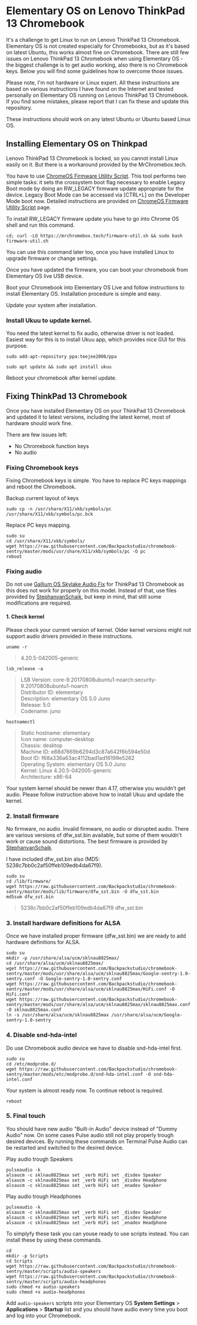 # Elementary OS on Lenovo ThinkPad 13 Chromebook

It's a challenge to get Linux to run on Lenovo ThinkPad 13 Chromebook. Elementary OS is not created especially for Chromebooks, but as it's based on latest Ubuntu, this works almost fine on Chromebook. There are still few issues on Lenovo ThinkPad 13 Chromebook when using Elementary OS - the biggest challenge is to get audio working, also there is no Chromebook keys. Below you will find some guidelines how to overcome those issues.

Please note, I'm not hardware or Linux expert. All these instructions are based on various instructions I have found on the Internet and tested personally on Elementary OS running on Lenovo ThinkPad 13 Chromebook. If you find some mistakes, please report that I can fix these and update this repository.

These instructions should work on any latest Ubuntu or Ubuntu based Linux OS.

## Installing Elementary OS on Thinkpad
Lenovo ThinkPad 13 Chromebook is locked, so you cannot install Linux easily on it. But there is a workaround provided by the MrChromebox.tech.

You have to use [ChromeOS Firmware Utility Script](https://mrchromebox.tech/#fwscript). This tool performs two simple tasks: it sets the crossystem boot flag necessary to enable Legacy Boot mode by doing an RW_LEGACY firmware update appropriate for the device. Legacy Boot Mode can be accessed via [CTRL+L] on the Developer Mode boot now. Detailed instructions are provided on  [ChromeOS Firmware Utility Script](https://mrchromebox.tech/#fwscript) page.

To install RW_LEGACY firmware update you have to go into Chrome OS shell and run this command.

```
cd; curl -LO https://mrchromebox.tech/firmware-util.sh && sudo bash firmware-util.sh
```
You can use this command later too, once you have installed Linux to upgrade firmware or change settings.

Once you have updated the firmware, you can boot your chromebook from Elementary OS live USB device.

Boot your Chromebook into Elementary OS Live and follow instructions to install Elementary OS. Installation procedure is simple and easy.

Update your system after installation.

### Install Ukuu to update kernel.
You need the latest kernel to fix audio, otherwise driver is not loaded. Easiest way for this is to install Ukuu app, which provides nice GUI for this purpose.

```
sudo add-apt-repository ppa:teejee2008/ppa
```
```
sudo apt update && sudo apt install ukuu
```
Reboot your chromebook after kernel update.

## Fixing ThinkPad 13 Chromebook
Once you have installed Elementary OS on your ThinkPad 13 Chromebook and updated it to latest versions, including the latest kernel, most of hardware should work fine.


There are few issues left:

- No Chromebook function keys
- No audio

### Fixing Chromebook keys
Fixing Chromebook keys is simple. You have to replace PC keys mappings and reboot the Chromebook.

Backup current layout of keys

```
sudo cp -n /usr/share/X11/xkb/symbols/pc /usr/share/X11/xkb/symbols/pc.bck
```
Replace PC keys mapping.

```
sudo su
cd /usr/share/X11/xkb/symbols/
wget https://raw.githubusercontent.com/Backpackstudio/chromebook-sentry/master/mods/usr/share/X11/xkb/symbols/pc -O pc
reboot
```

### Fixing audio
Do not use [Gallium OS Skylake Audio Fix](https://github.com/GalliumOS/galliumos-skylake) for ThinkPad 13 Chromebook as this does not work for properly on this model. Instead of that, use files provided by [StephanvanSchaik](https://git.codentium.com/StephanvanSchaik/gentoo-chromebook-skylake), but keep in mind, that still some modifications are required.

#### 1. Check kernel
Please check your current version of kernel. Older kernel versions might not support audio drivers provided in these instructions.

```
uname -r
```
> 4.20.5-042005-generic

```
lsb_release -a
```

> LSB Version:	core-9.20170808ubuntu1-noarch:security-9.20170808ubuntu1-noarch<br>
> Distributor ID:	elementary<br>
> Description:	elementary OS 5.0 Juno<br>
> Release:	5.0<br>
> Codename:	juno

```
hostnamectl
```
> Static hostname: elementary<br>
> Icon name: computer-desktop<br>
> Chassis: desktop<br>
> Machine ID: e88d7669b6294d3c87a642f6b594e50d<br>
> Boot ID: f68a336a63ac4112bad1ad16199e5262<br>
> Operating System: elementary OS 5.0 Juno<br>
> Kernel: Linux 4.20.5-042005-generic<br>
> Architecture: x86-64

Your system kernel should be newer than 4.17, otherwise you wouldn't get audio. Please follow instruction above how to install Ukuu and update the kernel.

### 2. Install firmware
No firmware, no audio. Invalid firmware, no audio or disrupted audio. There are various versions of dfw_sst.bin available, but some of them wouldn't work or cause sound distortions. The best firmware is provided by [StephanvanSchaik](https://git.codentium.com/StephanvanSchaik/gentoo-chromebook-skylake). 

I have included dfw_sst.bin also (MD5: 5238c7bb0c2af50ffeb109edb4da67f9).

```
sudo su
cd /lib/firmware/
wget https://raw.githubusercontent.com/Backpackstudio/chromebook-sentry/master/mods/lib/firmware/dfw_sst.bin -O dfw_sst.bin
md5sum dfw_sst.bin
```
> 5238c7bb0c2af50ffeb109edb4da67f9 dfw_sst.bin

### 3. Install hardware definitions for ALSA
Once we have installed proper firmware (dfw_sst.bin) we are ready to add hardware definitions for ALSA.

```
sudo su
mkdir -p /usr/share/alsa/ucm/sklnau8825max/
cd /usr/share/alsa/ucm/sklnau8825max/
wget https://raw.githubusercontent.com/Backpackstudio/chromebook-sentry/master/mods/usr/share/alsa/ucm/sklnau8825max/Google-sentry-1.0-sentry.conf -O Google-sentry-1.0-sentry.conf
wget https://raw.githubusercontent.com/Backpackstudio/chromebook-sentry/master/mods/usr/share/alsa/ucm/sklnau8825max/HiFi.conf -O HiFi.conf
wget https://raw.githubusercontent.com/Backpackstudio/chromebook-sentry/master/mods/usr/share/alsa/ucm/sklnau8825max/sklnau8825max.conf -O sklnau8825max.conf
ln -s /usr/share/alsa/ucm/sklnau8825max /usr/share/alsa/ucm/Google-sentry-1.0-sentry
```

### 4. Disable snd-hda-intel
Do use Chromebook audio device we have to disable snd-hda-intel first.

```
sudo su
cd /etc/modprobe.d/
wget https://raw.githubusercontent.com/Backpackstudio/chromebook-sentry/master/mods/etc/modprobe.d/snd-hda-intel.conf -O snd-hda-intel.conf
```
Your system is almost ready now. To continue reboot is required.

```
reboot
```
### 5. Final touch
You should have new audio "Built-in Audio" device instead of "Dummy Audio" now. On some cases Pulse audio still not play properly trough desired devices. By running these commands on Terminal Pulse Audio can be restarted and switched to the desired device.

Play audio trough Speakers

```
pulseaudio -k
alsaucm -c sklnau8825max set _verb HiFi set _disdev Speaker
alsaucm -c sklnau8825max set _verb HiFi set _disdev Headphone
alsaucm -c sklnau8825max set _verb HiFi set _enadev Speaker
```

Play audio trough Headphones

```
pulseaudio -k
alsaucm -c sklnau8825max set _verb HiFi set _disdev Speaker
alsaucm -c sklnau8825max set _verb HiFi set _disdev Headphone
alsaucm -c sklnau8825max set _verb HiFi set _enadev Headphone
```

To simplyfy these task you can youse ready to use scripts instead. You can install these by using these commands.

```
cd
mkdir -p Scripts
cd Scripts
wget https://raw.githubusercontent.com/Backpackstudio/chromebook-sentry/master/scripts/audio-speakers
wget https://raw.githubusercontent.com/Backpackstudio/chromebook-sentry/master/scripts/audio-headphones
sudo chmod +x audio-speakers
sudo chmod +x audio-headphones
```
Add `audio-speakers` scripts into your Elementary OS **System Settings** > **Applications** > **Startup** list and you should have audio every time you boot and log into your Chromebook.

